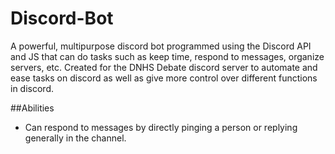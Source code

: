 # Discord-Bot
A powerful, multipurpose discord bot programmed using the Discord API and JS that can do tasks such as keep time, respond to messages, organize servers, etc. Created for the DNHS Debate discord server to automate and ease tasks on discord as well as give more control over different functions in discord.

##Abilities
- Can respond to messages by directly pinging a person or replying generally in the channel.
